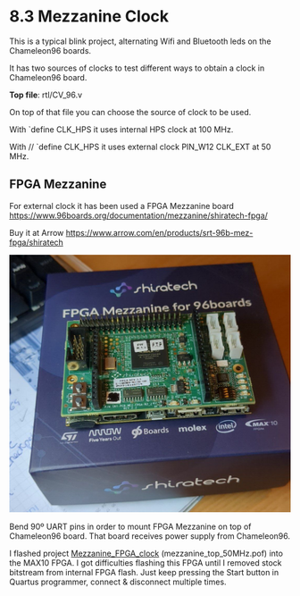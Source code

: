 # 8.3 Mezzanine Clock

This is a typical blink project, alternating Wifi and Bluetooth leds on the Chameleon96 boards.

It has two sources of clocks to test different ways to obtain a clock in Chameleon96 board.

**Top file**: rtl/CV_96.v

On top of that file you can choose the source of clock to be used.

With `define CLK_HPS  it uses internal HPS clock at 100 MHz.

With  // `define CLK_HPS  it uses external clock PIN_W12  CLK_EXT at 50 MHz.


## FPGA Mezzanine

For external clock it has been used a FPGA Mezzanine board https://www.96boards.org/documentation/mezzanine/shiratech-fpga/

Buy it at Arrow  https://www.arrow.com/en/products/srt-96b-mez-fpga/shiratech

![FPGA_Mezzanine](FPGA_Mezzanine.jpg)



Bend 90º UART pins in order to mount FPGA Mezzanine on top of Chameleon96 board. That board receives power supply from Chameleon96.

I flashed project [Mezzanine_FPGA_clock](Mezzanine_FPGA_clock) (mezzanine_top_50MHz.pof) into the MAX10 FPGA.  I got difficulties flashing this FPGA until I removed stock bitstream from internal FPGA flash.  Just keep pressing the Start button in Quartus programmer, connect & disconnect multiple times.

